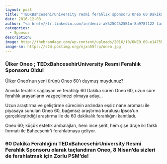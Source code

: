 ```yaml
---
layout: post
title: "TEDxBahcesehirUniversity resmi ferahlık sponsoru Oneo 60 Dakika!"
date: 2016-12-08
author: "<a href=//tr.linkedin.com/in/deniz-ak%25C4%25B1n-8a9787122 target=_blank>Deniz Akın</a>"
categories:
  - Sponsor
description:
image: http://thebrandage.com/wp-content/uploads/2016/10/ONEO_60-e1475500403295.jpg
image-sm: https://s24.postimg.org/njxn55frp/oneo.jpg
---
```

###  Ülker Oneo ; TEDxBahcesehirUniversity Resmi Ferahlık Sponsoru Oldu!

Ülker Oneo’nun yeni ürünü Oneo 60’ı duymuş muydunuz?

Anında ferahlık sağlayan ve ferahlığı 60 Dakika süren Oneo 60, uzun süre ferahlık arayanların vazgeçilmezi olmaya aday…

Uzun araştırma ve geliştirme sürecinin ardından eşsiz nane aroması ile piyasaya sunulan Oneo 60, bağımsız araştırma kuruluşu Ipsos’un gerçekleştirdiği araştırma ile de 60 dakikalık ferahlığını kanıtladı.

Oneo 60; küçük estetik ambalajları, hem ince şerit, hem şişe draje iki farklı formatı ile Bahçeşehir’i ferahlatmaya geliyor.

### 60 Dakika Ferahlığını TEDxBahcesehirUniversity Resmi Ferahlık Sponsoru olarak taçlandıran Oneo, 8 Nisan’da sizleri de ferahlatmak için Zorlu PSM’de!
